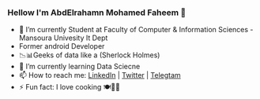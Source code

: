 ### Hellow I'm AbdElrahamn Mohamed Faheem  👋

 
 
 
-  🔭 I’m currently Student  at Faculty of Computer & Information Sciences - Mansoura Univesity It Dept
-  Former android Developer 
-   📉📊Geeks of data like a (Sherlock Holmes)
-  🌱 I’m currently learning Data Sciecne
-  📫 How to reach me: [LinkedIn](https://www.linkedin.com/in/abd-elrahman-faheem-2874121b3/) |  [Twitter](https://twitter.com/Amf_10_2) | [Telegtam](https://t.me/Amf_10_2)
-  ⚡ Fun fact:   I love cooking 🍽👨‍🍳


